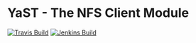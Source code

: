 # YaST - The NFS Client Module #

[![Travis Build](https://travis-ci.org/yast/yast-nfs-client.svg?branch=master)](https://travis-ci.org/yast/yast-nfs-client)
[![Jenkins Build](http://img.shields.io/jenkins/s/https/ci.opensuse.org/yast-nfs-client-master.svg)](https://ci.opensuse.org/view/Yast/job/yast-nfs-client-master/)


